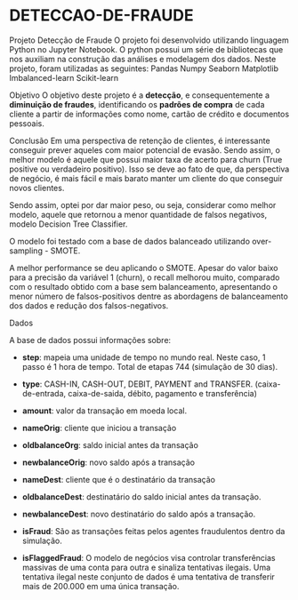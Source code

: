# DETECCAO-DE-FRAUDE

Projeto Detecção de Fraude
O projeto foi desenvolvido utilizando linguagem Python no Jupyter Notebook. O python possui um série de bibliotecas que nos auxiliam na construção das análises e modelagem dos dados. Neste projeto, foram utilizadas as seguintes:
Pandas
Numpy
Seaborn
Matplotlib
Imbalanced-learn
Scikit-learn

Objetivo
O objetivo deste projeto é a **detecção**, e consequentemente a **diminuição de fraudes**, identificando os **padrões de compra** de cada cliente a partir de informações como nome, cartão de crédito e documentos pessoais.

Conclusão
Em uma perspectiva de retenção de clientes, é interessante conseguir prever aqueles com maior potencial de evasão. Sendo assim, o melhor modelo é aquele que possui maior taxa de acerto para churn (True positive ou verdadeiro positivo). Isso se deve ao fato de que, da perspectiva de negócio, é mais fácil e mais barato manter um cliente do que conseguir novos clientes.

Sendo assim, optei por dar maior peso, ou seja, considerar como melhor modelo, aquele que retornou a menor quantidade de falsos negativos, modelo Decision Tree Classifier.

O modelo foi testado com a base de dados balanceado utilizando over-sampling - SMOTE.

A melhor performance se deu aplicando o SMOTE. Apesar do valor baixo para a precisão da variável 1 (churn), o recall melhorou muito, comparado com o resultado obtido com a base sem balanceamento, apresentando o menor número de falsos-positivos dentre as abordagens de balanceamento dos dados e redução dos falsos-negativos.

Dados

A base de dados possui informações sobre:

   - **step**: mapeia uma unidade de tempo no mundo real. Neste caso, 1 passo é 1 hora de tempo. Total de etapas 744 (simulação de 30 dias).

   - **type**: CASH-IN, CASH-OUT, DEBIT, PAYMENT and TRANSFER. 
(caixa-de-entrada, caixa-de-saida, débito, pagamento e transferência)

   - **amount**: valor da transação em moeda local.

   - **nameOrig**: cliente que iniciou a transação

   - **oldbalanceOrg**: saldo inicial antes da transação
   
   - **newbalanceOrig**: novo saldo após a transação

   - **nameDest**: cliente que é o destinatário da transação

   - **oldbalanceDest**: destinatário do saldo inicial antes da transação. 

   - **newbalanceDest**: novo destinatário do saldo após a transação. 

   - **isFraud**: São as transações feitas pelos agentes fraudulentos dentro da simulação. 

   - **isFlaggedFraud**: O modelo de negócios visa controlar transferências massivas de uma conta para outra e sinaliza tentativas ilegais. Uma tentativa ilegal neste conjunto de dados é uma tentativa de transferir mais de 200.000 em uma única transação.
